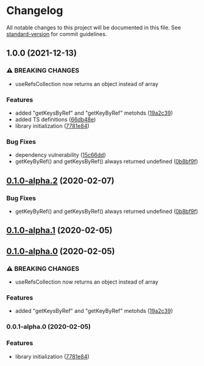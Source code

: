 # Changelog

All notable changes to this project will be documented in this file. See [standard-version](https://github.com/conventional-changelog/standard-version) for commit guidelines.

## 1.0.0 (2021-12-13)


### ⚠ BREAKING CHANGES

* useRefsCollection now returns an object instead of array

### Features

* added "getKeysByRef" and "getKeyByRef" metohds ([19a2c39](https://github.com/avasuro/react-refs-collection/commit/19a2c39456b58350f6d3248ff2ff78b41da7dd93))
* added TS definitions ([66db48e](https://github.com/avasuro/react-refs-collection/commit/66db48e1041f4128761158d53d7a6344d650a090))
* library initialization ([7781e84](https://github.com/avasuro/react-refs-collection/commit/7781e844580eab0b35315d5d68a4e860ee555654))


### Bug Fixes

* dependency vulnerability ([15c66dd](https://github.com/avasuro/react-refs-collection/commit/15c66dd80d7ff436f0df46b82e35869f1e82522d))
* getKeyByRef() and getKeysByRef() always returned undefined ([0b8bf9f](https://github.com/avasuro/react-refs-collection/commit/0b8bf9f486576ddf1f85091825d3931cbd83a8f0))

## [0.1.0-alpha.2](https://github.com/avasuro/react-refs-collection/compare/v0.1.0-alpha.1...v0.1.0-alpha.2) (2020-02-07)


### Bug Fixes

* getKeyByRef() and getKeysByRef() always returned undefined ([0b8bf9f](https://github.com/avasuro/react-refs-collection/commit/0b8bf9f486576ddf1f85091825d3931cbd83a8f0))

## [0.1.0-alpha.1](https://github.com/avasuro/react-refs-collection/compare/v0.1.0-alpha.0...v0.1.0-alpha.1) (2020-02-05)

## [0.1.0-alpha.0](https://github.com/avasuro/react-refs-collection/compare/v0.0.1-alpha.0...v0.1.0-alpha.0) (2020-02-05)


### ⚠ BREAKING CHANGES

* useRefsCollection now returns an object instead of array

### Features

* added "getKeysByRef" and "getKeyByRef" metohds ([19a2c39](https://github.com/avasuro/react-refs-collection/commit/19a2c39456b58350f6d3248ff2ff78b41da7dd93))

### 0.0.1-alpha.0 (2020-02-05)


### Features

* library initialization ([7781e84](https://github.com/avasuro/react-refs-collection/commit/7781e844580eab0b35315d5d68a4e860ee555654))
